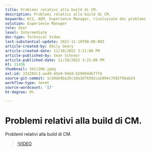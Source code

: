 ```yaml
---
title: Problemi relativi alla build di CM.
description: Problemi relativi alla build di CM.
keywords: KCS, AEM, Experience Manager, risoluzione dei problemi
solution: Experience Manager
role: User
level: Intermediate
doc-type: Technical Video
last-substantial-update: 2022-11-10T00:00:00Z
article-created-by: Emily Geary
article-created-date: 11/10/2022 3:21:00 PM
article-published-by: Sean Schnoor
article-published-date: 11/10/2022 3:21:00 PM
kt: 11456
thumbnail: 3411106.jpeg
exl-id: 333293c1-aa49-45e9-94dd-b59984db77f4
source-git-commit: 1c50de9ba35c3da36f6502ca2094c7502f9dab24
workflow-type: tm+mt
source-wordcount: '17'
ht-degree: 0%

---
```


# Problemi relativi alla build di CM.

Problemi relativi alla build di CM.

>[!VIDEO](https://video.tv.adobe.com/v/3411106/?quality=12&learn=on)
